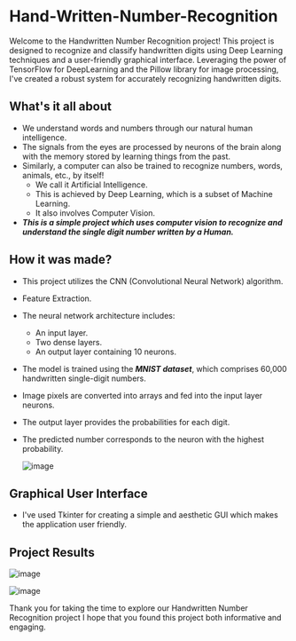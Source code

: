 # Hand-Written-Number-Recognition
   Welcome to the Handwritten Number Recognition project! This project is designed to recognize and classify handwritten digits using Deep Learning techniques and a user-friendly graphical interface. Leveraging the power of TensorFlow for DeepLearning and the Pillow library for image processing, I've created a robust system for accurately recognizing handwritten digits.


## What's it all about
- We understand words and numbers through our natural human intelligence.
- The signals from the eyes are processed by neurons of the brain along with the memory stored by learning things from the past.
- Similarly, a computer can also be trained to recognize numbers, words, animals, etc., by itself!
  - We call it Artificial Intelligence.
  - This is achieved by Deep Learning, which is a subset of Machine Learning.
  - It also involves Computer Vision.
- ***This is a simple project which uses computer vision to recognize and understand the single digit number written by a Human.***



 
## How it was made?
- This project utilizes the CNN (Convolutional Neural Network) algorithm.
- Feature Extraction.
- The neural network architecture includes:
  - An input layer.
  - Two dense layers.
  - An output layer containing 10 neurons.
- The model is trained using the ***MNIST dataset***, which comprises 60,000 handwritten single-digit numbers.
- Image pixels are converted into arrays and fed into the input layer neurons.
- The output layer provides the probabilities for each digit.
- The predicted number corresponds to the neuron with the highest probability.



   ![image](https://github.com/CodeWizardRakesh/Hand-Written-Number-Recognition/assets/143873585/464e115a-34c1-4489-8633-5867982c630f)


## Graphical User Interface
- I've used Tkinter for creating a simple and aesthetic GUI which makes the application user friendly.

## Project Results
![image](https://github.com/CodeWizardRakesh/Hand-Written-Number-Recognition/assets/143873585/a7007019-b6f5-41f4-83a7-ace8db65db51)


![image](https://github.com/CodeWizardRakesh/Hand-Written-Number-Recognition/assets/143873585/5f6d1b18-c5e0-41b8-b4b6-913f15d83346)

Thank you for taking the time to explore our Handwritten Number Recognition project
I hope that you found this project both informative and engaging.



